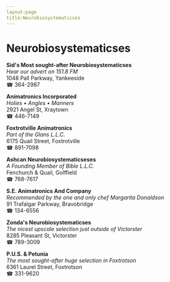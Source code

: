 ```yaml
---
layout:page
title:Neurobiosystematicses
---
```

# Neurobiosystematicses

**Sid's Most sought-after Neurobiosystematicses**  
_Hear our advert on 151.8 FM_  
1048 Pall Parkway, Yankeeside  
☎ 364-2987



**Animatronics Incorporated**  
_Holies • Angles • Manners_  
2921 Angel St, Xraytown  
☎ 446-7149



**Foxtrotville Animatronics**  
_Part of the Glans L.L.C._  
6175 Quail Street, Foxtrotville  
☎ 891-7098



**Ashcan Neurobiosystematicseses**  
_A Founding Member of Bible L.L.C._  
Fenchurch & Quail, Golffield  
☎ 768-7617



**S.E. Animatronics And Company**  
_Recommended by the one and only chef Margarita Donaldson_  
91 Trafalgar Parkway, Bravobridge  
☎ 134-6556



**Zonda's Neurobiosystematicses**  
_The nicest upscale selection just outside of Victorster_  
8285 Pleasant St, Victorster  
☎ 789-3009



**P.U.S. & Petunia**  
_The most sought-after huge selection in Foxtrotson_  
6361 Laurel Street, Foxtrotson  
☎ 331-9620



